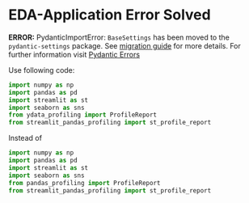 # EDA-Application Error Solved

**ERROR:**
PydanticImportError: `BaseSettings` has been moved to the `pydantic-settings` package. See [migration guide](https://docs.pydantic.dev/2.5/migration/#basesettings-has-moved-to-pydantic-settings) for more details. For further information visit [Pydantic Errors](https://errors.pydantic.dev/2.5/u/import-error)

Use following code:
```python
import numpy as np  
import pandas as pd  
import streamlit as st  
import seaborn as sns  
from ydata_profiling import ProfileReport  
from streamlit_pandas_profiling import st_profile_report
```

Instead of 
```python
import numpy as np  
import pandas as pd  
import streamlit as st  
import seaborn as sns  
from pandas_profiling import ProfileReport  
from streamlit_pandas_profiling import st_profile_report
```

